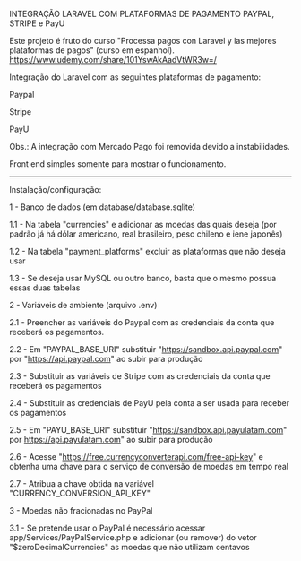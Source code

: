 INTEGRAÇÃO LARAVEL COM PLATAFORMAS DE PAGAMENTO PAYPAL, STRIPE e PayU


Este projeto é fruto do curso "Processa pagos con Laravel y las mejores plataformas de pagos" (curso em espanhol).
https://www.udemy.com/share/101YswAkAadVtWR3w=/



Integração do Laravel com as seguintes plataformas de pagamento:

Paypal

Stripe

PayU

Obs.: A integração com Mercado Pago foi removida devido a instabilidades.

Front end simples somente para mostrar o funcionamento.

_______________________________________________________________________________

Instalação/configuração:

1 - Banco de dados (em database/database.sqlite)

1.1 - Na tabela "currencies" e adicionar as moedas das quais deseja (por padrão já há dólar americano, real brasileiro, peso chileno e iene japonês)

1.2 - Na tabela "payment_platforms" excluir as plataformas que não deseja usar

1.3 - Se deseja usar MySQL ou outro banco, basta que o mesmo possua essas duas tabelas


2 - Variáveis de ambiente (arquivo .env)

2.1 - Preencher as variáveis do Paypal com as credenciais da conta que receberá os pagamentos.

2.2 - Em "PAYPAL_BASE_URI" substituir "https://sandbox.api.paypal.com" por "https://api.paypal.com" ao subir para produção

2.3 - Substituir as variáveis de Stripe com as credenciais da conta que receberá os pagamentos

2.4 - Substituir as credenciais de PayU pela conta a ser usada para receber os pagamentos

2.5 - Em "PAYU_BASE_URI" substituir "https://sandbox.api.payulatam.com" por https://api.payulatam.com" ao subir para produção

2.6 - Acesse "https://free.currencyconverterapi.com/free-api-key" e obtenha uma chave para o serviço de conversão de moedas em tempo real

2.7 - Atribua a chave obtida na variável "CURRENCY_CONVERSION_API_KEY"

3 - Moedas não fracionadas no PayPal

3.1 - Se pretende usar o PayPal é necessário acessar app/Services/PayPalService.php e adicionar (ou remover) do vetor "$zeroDecimalCurrencies" as moedas que não utilizam centavos
